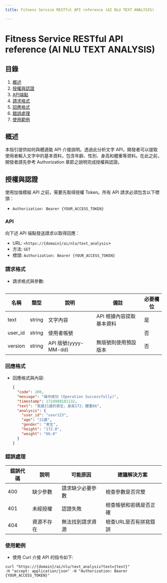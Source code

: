 ```yaml
---
title: Fitness Service RESTful API reference (AI NLU TEXT ANALYSIS)

---
```


# Fitness Service RESTful API reference (AI NLU TEXT ANALYSIS)

## 目錄
1. [概述](#概述)
2. [授權與認證](#授權與認證)
3. [API端點](#API)
4. [請求格式](#請求格式)
5. [回應格式](#回應格式)
6. [錯誤處理](#錯誤處理)
7. [使用範例](#使用範例)

## 概述
本指引提供如何與體適能 API 介接說明。透過此分析文字 API，開發者可以提取使用者輸入文字中的基本資料，包含年齡、性別、身高和體重等資料。在此之前，開發者請先參考 Authorization 章節之說明完成授權與認證。

## 授權與認證
使用加值模組 API 之前，需要先取得授權 Token。所有 API 請求必須包含以下標頭：

- `Authorization: Bearer {YOUR_ACCESS_TOKEN}`

### API
向下述 API 端點發送請求以取得回應：
- URL: `<https://{domain}/ai/nlu/text_analysis`>
- 方法: `GET`
- 標頭: `Authorization: Bearer {YOUR_ACCESS_TOKEN}`

### 請求格式
- 請求格式與參數:
```shell=https://{domain}/ai/nlu/text_analysis?text={text}[&user_id={user_id}&version={version}]
```

| 名稱 | 類型 | 說明 | 備註 | 必要欄位 | 
| -------- | -------- | -------- | -------- | -------- |
| text | string | 文字內容 | API 根據內容提取基本資料 | 是 |
| user_id | string | 使用者帳號 |  | 否 |
| version | string | API 版號(yyyy-MM-dd) | 無版號則使用預設版本 | 否 |

### 回應格式
- 回應格式與內容:
  ```json
  {
    "code": 200,
    "message": "操作成功 (Operation Successfully)",
    "timestamp": 1724988181132,
    "text": "我是21歲的男生，身高172，體重66",
    "analysis": {
      "user_id": "user123",
      "age": "21歲",
      "gender": "男生",
      "height": "172.0",
      "weight": "66.0"
    }
  }

### 錯誤處理
| 錯誤代碼 | 說明 | 可能原因 | 建議解決方案 |
| -------- | -------- | -------- | -------- |
| 400 | 缺少參數 | 請求缺少必要參數 | 檢查參數是否完整 |
| 401 | 未經授權 | 認證失敗 | 檢查帳號和密碼是否正確 |
| 404 | 資源不存在 | 無法找到請求資源 | 檢查URL是否有拼寫錯誤 |

### 使用範例
- 使用 Curl 介接 API 的指令如下:
```shell=
curl "https://{domain}/ai/nlu/text_analysis?text={text}"
-H "accept: application/json" -H "Authorization: Bearer {YOUR_ACCESS_TOKEN}"
```